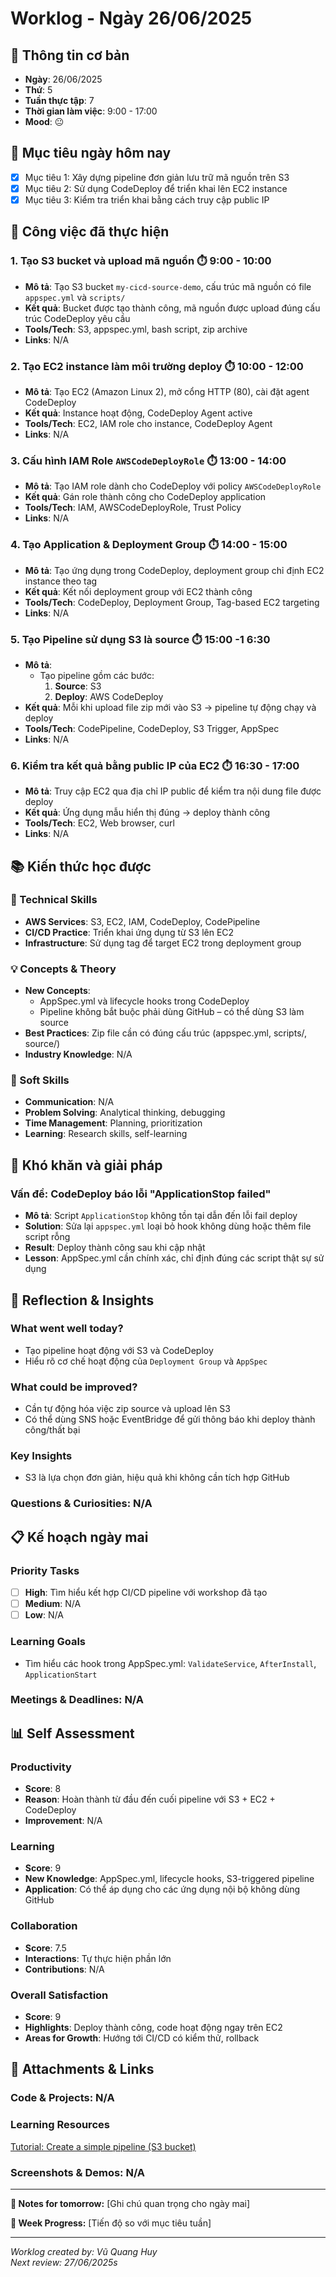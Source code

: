# Worklog - Ngày 26/06/2025

## 📅 Thông tin cơ bản
- **Ngày**: 26/06/2025
- **Thứ**: 5
- **Tuần thực tập**: 7
- **Thời gian làm việc**: 9:00 - 17:00
- **Mood**: 😐

## 🎯 Mục tiêu ngày hôm nay
- [x] Mục tiêu 1: Xây dựng pipeline đơn giản lưu trữ mã nguồn trên S3  
- [x] Mục tiêu 2:  Sử dụng CodeDeploy để triển khai lên EC2 instance
- [x] Mục tiêu 3: Kiểm tra triển khai bằng cách truy cập public IP

## 💼 Công việc đã thực hiện

### 1. Tạo S3 bucket và upload mã nguồn ⏱️ 9:00 - 10:00
- **Mô tả**: Tạo S3 bucket `my-cicd-source-demo`, cấu trúc mã nguồn có file `appspec.yml` và `scripts/`  
- **Kết quả**: Bucket được tạo thành công, mã nguồn được upload đúng cấu trúc CodeDeploy yêu cầu  
- **Tools/Tech**: S3, appspec.yml, bash script, zip archive 
- **Links**: N/A

### 2. Tạo EC2 instance làm môi trường deploy ⏱️ 10:00 - 12:00
- **Mô tả**: Tạo EC2 (Amazon Linux 2), mở cổng HTTP (80), cài đặt agent CodeDeploy  
- **Kết quả**: Instance hoạt động, CodeDeploy Agent active  
- **Tools/Tech**: EC2, IAM role cho instance, CodeDeploy Agent 
- **Links**: N/A

### 3. Cấu hình IAM Role `AWSCodeDeployRole` ⏱️ 13:00 - 14:00
- **Mô tả**: Tạo IAM role dành cho CodeDeploy với policy `AWSCodeDeployRole`  
- **Kết quả**: Gán role thành công cho CodeDeploy application  
- **Tools/Tech**: IAM, AWSCodeDeployRole, Trust Policy  
- **Links**: N/A

### 4. Tạo Application & Deployment Group ⏱️ 14:00 - 15:00
- **Mô tả**: Tạo ứng dụng trong CodeDeploy, deployment group chỉ định EC2 instance theo tag  
- **Kết quả**: Kết nối deployment group với EC2 thành công  
- **Tools/Tech**: CodeDeploy, Deployment Group, Tag-based EC2 targeting  
- **Links**: N/A

### 5. Tạo Pipeline sử dụng S3 là source ⏱️ 15:00 -1 6:30 
- **Mô tả**:
  - Tạo pipeline gồm các bước:
    1. **Source**: S3  
    2. **Deploy**: AWS CodeDeploy  
- **Kết quả**: Mỗi khi upload file zip mới vào S3 → pipeline tự động chạy và deploy  
- **Tools/Tech**: CodePipeline, CodeDeploy, S3 Trigger, AppSpec  
- **Links**: N/A

### 6. Kiểm tra kết quả bằng public IP của EC2 ⏱️ 16:30 - 17:00
- **Mô tả**: Truy cập EC2 qua địa chỉ IP public để kiểm tra nội dung file được deploy  
- **Kết quả**: Ứng dụng mẫu hiển thị đúng → deploy thành công  
- **Tools/Tech**: EC2, Web browser, curl
- **Links**: N/A

## 📚 Kiến thức học được

### 🔧 Technical Skills
- **AWS Services**: S3, EC2, IAM, CodeDeploy, CodePipeline  
- **CI/CD Practice**: Triển khai ứng dụng từ S3 lên EC2  
- **Infrastructure**: Sử dụng tag để target EC2 trong deployment group  

### 💡 Concepts & Theory
- **New Concepts**: 
  - AppSpec.yml và lifecycle hooks trong CodeDeploy  
  - Pipeline không bắt buộc phải dùng GitHub – có thể dùng S3 làm source 
- **Best Practices**: Zip file cần có đúng cấu trúc (appspec.yml, scripts/, source/)
- **Industry Knowledge**: N/A

### 🤝 Soft Skills
- **Communication**: N/A
- **Problem Solving**: Analytical thinking, debugging
- **Time Management**: Planning, prioritization
- **Learning**: Research skills, self-learning

## 🚧 Khó khăn và giải pháp

### Vấn đề: CodeDeploy báo lỗi "ApplicationStop failed"
- **Mô tả**: Script `ApplicationStop` không tồn tại dẫn đến lỗi fail deploy  
- **Solution**: Sửa lại `appspec.yml` loại bỏ hook không dùng hoặc thêm file script rỗng  
- **Result**: Deploy thành công sau khi cập nhật  
- **Lesson**: AppSpec.yml cần chính xác, chỉ định đúng các script thật sự sử dụng

## 💭 Reflection & Insights

### What went well today?
- Tạo pipeline hoạt động với S3 và CodeDeploy  
- Hiểu rõ cơ chế hoạt động của `Deployment Group` và `AppSpec`

### What could be improved?
- Cần tự động hóa việc zip source và upload lên S3  
- Có thể dùng SNS hoặc EventBridge để gửi thông báo khi deploy thành công/thất bại

### Key Insights
- S3 là lựa chọn đơn giản, hiệu quả khi không cần tích hợp GitHub  

### Questions & Curiosities: N/A

## 📋 Kế hoạch ngày mai

### Priority Tasks
- [ ] **High**: Tìm hiểu kết hợp CI/CD pipeline với workshop đã tạo
- [ ] **Medium**: N/A
- [ ] **Low**: N/A

### Learning Goals
- Tìm hiểu các hook trong AppSpec.yml: `ValidateService`, `AfterInstall`, `ApplicationStart`

### Meetings & Deadlines: N/A

## 📊 Self Assessment

### Productivity
- **Score**: 8
- **Reason**: Hoàn thành từ đầu đến cuối pipeline với S3 + EC2 + CodeDeploy
- **Improvement**: N/A

### Learning
- **Score**: 9
- **New Knowledge**: AppSpec.yml, lifecycle hooks, S3-triggered pipeline
- **Application**: Có thể áp dụng cho các ứng dụng nội bộ không dùng GitHub

### Collaboration
- **Score**: 7.5
- **Interactions**: Tự thực hiện phần lớn
- **Contributions**: N/A

### Overall Satisfaction
- **Score**: 9
- **Highlights**: Deploy thành công, code hoạt động ngay trên EC2 
- **Areas for Growth**: Hướng tới CI/CD có kiểm thử, rollback

## 📎 Attachments & Links

### Code & Projects: N/A

### Learning Resources
[Tutorial: Create a simple pipeline (S3 bucket)](https://docs.aws.amazon.com/codepipeline/latest/userguide/tutorials-simple-s3.html)

### Screenshots & Demos: N/A

---

**📝 Notes for tomorrow:**
[Ghi chú quan trọng cho ngày mai]

**🎯 Week Progress:**
[Tiến độ so với mục tiêu tuần]

---
*Worklog created by: Vũ Quang Huy*  
*Next review: 27/06/2025s*
